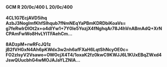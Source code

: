 #### GCM R 20/0c/400 L 20/0c/400
**4CL1G7EcjAVD5ihq**<br/>**AzbJ3NoglmfKhfSlhqub7fNmNEqYaPBmKDRDbiKoaVs=**<br/>**g7feRwIrDIOt2x+o4dIYw1+7Y0Ie5YozjX4fNghqAr78J4hVnABmAdQ+XrNCPAmFwWo8HvLYITFAehCm...**<br/><br/>
**8ADzpM+rwRFcJQ1z**<br/>**jB2fVHGxN4Ah6pKWdx3w2nh6afFXaH6LqtShNcyOE0c=**<br/>**FO2zIsyV2Vsawo+OWOcjX4T4/1oxaK2fz0kwC9KWJJ6L1KUxEBqZWxd4JswQUucbhG4wMOJAJaYLZNIA...**